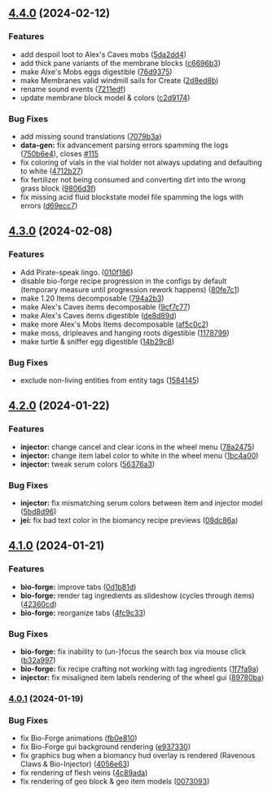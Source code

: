 ## [4.4.0](https://github.com/Elenterius/Biomancy/compare/1.20.1-v2.4.3.0...1.20.1-v2.4.4.0) (2024-02-12)


### Features

* add despoil loot to Alex's Caves mobs ([5da2dd4](https://github.com/Elenterius/Biomancy/commit/5da2dd4a28dadb7344d30aa0fe4a684c946dac4e))
* add thick pane variants of the membrane blocks ([c6696b3](https://github.com/Elenterius/Biomancy/commit/c6696b3c22cc19e5a0629e39806416f2305e2722))
* make Alxe's Mobs eggs digestible ([76d9375](https://github.com/Elenterius/Biomancy/commit/76d9375f58cba3b50aced12cdae2d5e1e4fb7476))
* make Membranes valid windmill sails for Create ([2d8ed8b](https://github.com/Elenterius/Biomancy/commit/2d8ed8b7a4c02649fb04732fd8319d4c8db74db9))
* rename sound events ([7211edf](https://github.com/Elenterius/Biomancy/commit/7211edf2226ac762721729749fb411e51793fd7b))
* update membrane block model & colors ([c2d9174](https://github.com/Elenterius/Biomancy/commit/c2d91744da9acf7c985e068bfb578bdd7111a723))


### Bug Fixes

* add missing sound translations ([7079b3a](https://github.com/Elenterius/Biomancy/commit/7079b3ac28732fa52522bd661f771d284a733af0))
* **data-gen:** fix advancement parsing errors spamming the logs ([750b6e4](https://github.com/Elenterius/Biomancy/commit/750b6e49973ccc4bec8fe75e070559f4da898633)), closes [#115](https://github.com/Elenterius/Biomancy/issues/115)
* fix coloring of vials in the vial holder not always updating and defaulting to white ([4712b27](https://github.com/Elenterius/Biomancy/commit/4712b271869760bceb26c27006482cfbc589e43b))
* fix fertilizer not being consumed and converting dirt into the wrong grass block ([9806d3f](https://github.com/Elenterius/Biomancy/commit/9806d3f0aa9237be118e501c6e1988dd5d2edb41))
* fix missing acid fluid blockstate model file spamming the logs with errors ([d69ecc7](https://github.com/Elenterius/Biomancy/commit/d69ecc75d14bc15e49cc08fc7b0a1ce9f1f6d093))

## [4.3.0](https://github.com/Elenterius/Biomancy/compare/1.20.1-v2.4.2.0...1.20.1-v2.4.3.0) (2024-02-08)


### Features

* Add Pirate-speak lingo. ([010f186](https://github.com/Elenterius/Biomancy/commit/010f18649751b49d5f81dbf5b03f75bf551e3905))
* disable bio-forge recipe progression in the configs by default (temporary measure until progression rework happens) ([80fe7c1](https://github.com/Elenterius/Biomancy/commit/80fe7c14bf82a188eda6d81093b4e81092eb2da7))
* make 1.20 Items decomposable ([794a2b3](https://github.com/Elenterius/Biomancy/commit/794a2b3cde5b87d8acee1bf4b2ba08904f27ddd7))
* make Alex's Caves items decomposable ([9cf7c77](https://github.com/Elenterius/Biomancy/commit/9cf7c77f89eee6e1209b44b72bfab2f6ab5c1c88))
* make Alex's Caves items digestible ([de8d89d](https://github.com/Elenterius/Biomancy/commit/de8d89d7e5e36f334d798e8c8ffb095adb71b63c))
* make more Alex's Mobs Items decomposable ([af5c0c2](https://github.com/Elenterius/Biomancy/commit/af5c0c2aedeb4fa6893597ace855c528798e22f3))
* make moss, dripleaves and hanging roots digestible ([1178799](https://github.com/Elenterius/Biomancy/commit/11787999a30be484b56576b99bfd464fc25408cd))
* make turtle & sniffer egg digestible ([14b29c8](https://github.com/Elenterius/Biomancy/commit/14b29c80def904c63c211f37ccd0dc7feabad7a8))


### Bug Fixes

* exclude non-living entities from entity tags ([1584145](https://github.com/Elenterius/Biomancy/commit/1584145de547dc5eaef38018328e1ae819eff0bf))

## [4.2.0](https://github.com/Elenterius/Biomancy/compare/1.20.1-v2.4.1.0...1.20.1-v2.4.2.0) (2024-01-22)


### Features

* **injector:** change cancel and clear icons in the wheel menu ([78a2475](https://github.com/Elenterius/Biomancy/commit/78a2475d558ab35d8be40c568ef236f2797f3c40))
* **injector:** change item label color to white in the wheel menu ([1bc4a00](https://github.com/Elenterius/Biomancy/commit/1bc4a00816a65447469c7e04f775630f12925a26))
* **injector:** tweak serum colors ([56376a3](https://github.com/Elenterius/Biomancy/commit/56376a393ef39c70212b1abf724bebe013118c68))


### Bug Fixes

* **injector:** fix mismatching serum colors between item and injector model ([5bd8d96](https://github.com/Elenterius/Biomancy/commit/5bd8d9684d1db70771365ce0621508744ce43278))
* **jei:** fix bad text color in the biomancy recipe previews ([08dc86a](https://github.com/Elenterius/Biomancy/commit/08dc86a22a2b873ed3807d16aa94c7f9230601e9))

## [4.1.0](https://github.com/Elenterius/Biomancy/compare/1.20.1-v2.4.0.1...1.20.1-v2.4.1.0) (2024-01-21)


### Features

* **bio-forge:** improve tabs ([0d1b81d](https://github.com/Elenterius/Biomancy/commit/0d1b81d46b49a0ee2461b03baa20e673550d214a))
* **bio-forge:** render tag ingredients as slideshow (cycles through items) ([42360cd](https://github.com/Elenterius/Biomancy/commit/42360cdc1a6b07a1c059352273d4d96888d7e43d))
* **bio-forge:** reorganize tabs ([4fc9c33](https://github.com/Elenterius/Biomancy/commit/4fc9c33164864a86ca59d08d46689ae56d161796))


### Bug Fixes

* **bio-forge:** fix inability to (un-)focus the search box via mouse click ([b32a997](https://github.com/Elenterius/Biomancy/commit/b32a9978d3d7bee113e17921903909b63a235245))
* **bio-forge:** fix recipe crafting not working with tag ingredients ([1f7fa9a](https://github.com/Elenterius/Biomancy/commit/1f7fa9a1bc6da8e3b1c4b3d1bd9cd0b721fe58f0))
* **injector:** fix misaligned item labels rendering of the wheel gui ([89780ba](https://github.com/Elenterius/Biomancy/commit/89780ba11b55bcbf543fde09b7d847ffa0f2899f))

### [4.0.1](https://github.com/Elenterius/Biomancy/compare/1.20.1-v2.4.0.0...1.20.1-v2.4.0.1) (2024-01-19)


### Bug Fixes

* fix Bio-Forge animations ([fb0e810](https://github.com/Elenterius/Biomancy/commit/fb0e810581aac765614ff1a97150daf850478ebf))
* fix Bio-Forge gui background rendering ([e937330](https://github.com/Elenterius/Biomancy/commit/e937330d9c2e0fca543a42fdfa7f6887e5170135))
* fix graphics bug when a biomancy hud overlay is rendered (Ravenous Claws & Bio-Injector) ([4056e63](https://github.com/Elenterius/Biomancy/commit/4056e63f38ef7b84c6b75ba9bf2515c496989c1c))
* fix rendering of flesh veins ([4c89ada](https://github.com/Elenterius/Biomancy/commit/4c89ada765fbf3fcce2bda1963a7baad684292c8))
* fix rendering of geo block & geo item models ([0073093](https://github.com/Elenterius/Biomancy/commit/00730934ed6eb29decb3192f43084553bdebd600))

